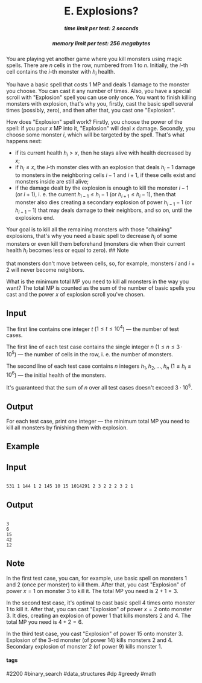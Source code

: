 <h1 style='text-align: center;'> E. Explosions?</h1>

<h5 style='text-align: center;'>time limit per test: 2 seconds</h5>
<h5 style='text-align: center;'>memory limit per test: 256 megabytes</h5>

You are playing yet another game where you kill monsters using magic spells. There are $n$ cells in the row, numbered from $1$ to $n$. Initially, the $i$-th cell contains the $i$-th monster with $h_i$ health.

You have a basic spell that costs $1$ MP and deals $1$ damage to the monster you choose. You can cast it any number of times. Also, you have a special scroll with "Explosion" spell you can use only once. You want to finish killing monsters with explosion, that's why you, firstly, cast the basic spell several times (possibly, zero), and then after that, you cast one "Explosion".

How does "Explosion" spell work? Firstly, you choose the power of the spell: if you pour $x$ MP into it, "Explosion" will deal $x$ damage. Secondly, you choose some monster $i$, which will be targeted by the spell. That's what happens next: 

* if its current health $h_i > x$, then he stays alive with health decreased by $x$;
* if $h_i \le x$, the $i$-th monster dies with an explosion that deals $h_i - 1$ damage to monsters in the neighboring cells $i - 1$ and $i + 1$, if these cells exist and monsters inside are still alive;
* if the damage dealt by the explosion is enough to kill the monster $i - 1$ (or $i + 1$), i. e. the current $h_{i - 1} \le h_i - 1$ (or $h_{i + 1} \le h_i - 1$), then that monster also dies creating a secondary explosion of power $h_{i-1} - 1$ (or $h_{i+1} - 1$) that may deals damage to their neighbors, and so on, until the explosions end.

Your goal is to kill all the remaining monsters with those "chaining" explosions, that's why you need a basic spell to decrease $h_i$ of some monsters or even kill them beforehand (monsters die when their current health $h_i$ becomes less or equal to zero). ## Note

 that monsters don't move between cells, so, for example, monsters $i$ and $i + 2$ will never become neighbors.

What is the minimum total MP you need to kill all monsters in the way you want? The total MP is counted as the sum of the number of basic spells you cast and the power $x$ of explosion scroll you've chosen.

## Input

The first line contains one integer $t$ ($1 \le t \le 10^4$) — the number of test cases.

The first line of each test case contains the single integer $n$ ($1 \le n \le 3 \cdot 10^5$) — the number of cells in the row, i. e. the number of monsters.

The second line of each test case contains $n$ integers $h_1, h_2, \dots, h_n$ ($1 \le h_i \le 10^6$) — the initial health of the monsters.

It's guaranteed that the sum of $n$ over all test cases doesn't exceed $3 \cdot 10^5$.

## Output

For each test case, print one integer — the minimum total MP you need to kill all monsters by finishing them with explosion.

## Example

## Input


```

531 1 144 1 2 145 10 15 1014291 2 3 2 2 2 3 2 1
```
## Output


```

3
6
15
42
12

```
## Note

In the first test case, you can, for example, use basic spell on monsters $1$ and $2$ (once per monster) to kill them. After that, you cast "Explosion" of power $x = 1$ on monster $3$ to kill it. The total MP you need is $2 + 1 = 3$.

In the second test case, it's optimal to cast basic spell $4$ times onto monster $1$ to kill it. After that, you can cast "Explosion" of power $x = 2$ onto monster $3$. It dies, creating an explosion of power $1$ that kills monsters $2$ and $4$. The total MP you need is $4 + 2 = 6$.

In the third test case, you cast "Explosion" of power $15$ onto monster $3$. Explosion of the $3$-rd monster (of power $14$) kills monsters $2$ and $4$. Secondary explosion of monster $2$ (of power $9$) kills monster $1$.



#### tags 

#2200 #binary_search #data_structures #dp #greedy #math 